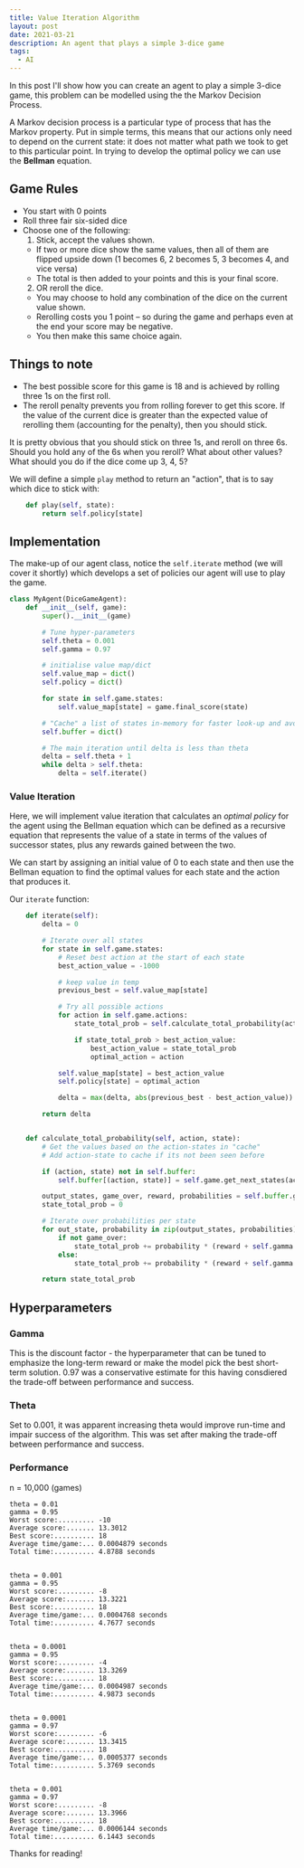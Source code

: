 ```yaml
---
title: Value Iteration Algorithm
layout: post
date: 2021-03-21
description: An agent that plays a simple 3-dice game
tags:
  - AI
---
```


In this post I'll show how you can create an agent to play a simple 3-dice game, this problem can be modelled using the the Markov 
Decision Process.

A Markov decision process is a particular type of process that has the Markov property. Put in simple terms, this means that our 
actions only need to depend on the current state: it does not matter what path we took to get to this particular point. In trying 
to develop the optimal policy we can use the **Bellman** equation. 

## Game Rules

- You start with 0 points
- Roll three fair six-sided dice
- Choose one of the following:
  1. Stick, accept the values shown.
    - If two or more dice show the same values, then all of them are flipped upside down (1 becomes 6, 2 becomes 5, 3 becomes 4, 
    and vice versa)
    - The total is then added to your points and this is your final score.
  2. OR reroll the dice.
    - You may choose to hold any combination of the dice on the current value shown.
    - Rerolling costs you 1 point – so during the game and perhaps even at the end your score may be negative.
    - You then make this same choice again.

## Things to note
- The best possible score for this game is 18 and is achieved by rolling three 1s on the first roll.
- The reroll penalty prevents you from rolling forever to get this score. If the value of the current dice is greater than the 
expected value of 
rerolling them (accounting for the penalty), then you should stick.

It is pretty obvious that you should stick on three 1s, and reroll on three 6s. Should you hold any of the 6s when you reroll? 
What about other values? What should you do if the dice come up 3, 4, 5?


We will define a simple `play` method to return an "action", that is to say which dice to stick with:

```py
    def play(self, state):
        return self.policy[state]
```

## Implementation

The make-up of our agent class, notice the `self.iterate` method (we will cover it shortly) which develops a set of policies our 
agent will use to play the game.

```py
class MyAgent(DiceGameAgent):
    def __init__(self, game):
        super().__init__(game)

        # Tune hyper-parameters
        self.theta = 0.001
        self.gamma = 0.97

        # initialise value map/dict
        self.value_map = dict()
        self.policy = dict()

        for state in self.game.states:
            self.value_map[state] = game.final_score(state)

        # "Cache" a list of states in-memory for faster look-up and avoid recalculating via get_next_states()
        self.buffer = dict()

        # The main iteration until delta is less than theta
        delta = self.theta + 1
        while delta > self.theta:
            delta = self.iterate()
```

### Value Iteration

Here, we will implement value iteration that calculates an _optimal policy_ for the agent using the Bellman equation
which can be defined as a recursive equation that represents the value of a state in terms of the values of successor states, 
plus any rewards gained between the two.

We can start by assigning an initial value of 0 to each state and then use the Bellman equation to find the optimal values for 
each state and the action that produces it.

Our `iterate` function:

```py
    def iterate(self):
        delta = 0

        # Iterate over all states
        for state in self.game.states:
            # Reset best action at the start of each state
            best_action_value = -1000

            # keep value in temp
            previous_best = self.value_map[state]

            # Try all possible actions
            for action in self.game.actions:
                state_total_prob = self.calculate_total_probability(action, state)

                if state_total_prob > best_action_value:
                    best_action_value = state_total_prob
                    optimal_action = action

            self.value_map[state] = best_action_value
            self.policy[state] = optimal_action

            delta = max(delta, abs(previous_best - best_action_value))

        return delta


    def calculate_total_probability(self, action, state):
        # Get the values based on the action-states in "cache"
        # Add action-state to cache if its not been seen before

        if (action, state) not in self.buffer:
            self.buffer[(action, state)] = self.game.get_next_states(action, state)

        output_states, game_over, reward, probabilities = self.buffer.get((action, state))
        state_total_prob = 0

        # Iterate over probabilities per state
        for out_state, probability in zip(output_states, probabilities):
            if not game_over:
                state_total_prob += probability * (reward + self.gamma * self.value_map.get(out_state))
            else:
                state_total_prob += probability * (reward + self.gamma * self.game.final_score(state))

        return state_total_prob
```

## Hyperparameters

### Gamma

This is the discount factor - the hyperparameter that can be tuned to emphasize the long-term reward or make the model pick 
the best short-term solution. 0.97 was a conservative estimate for this having consdiered the trade-off between performance 
and success.

### Theta

Set to 0.001, it was apparent increasing theta would improve run-time and impair success of the algorithm. This was set after 
making the trade-off between performance and success.


### Performance

n = 10,000 (games)

```log
theta = 0.01
gamma = 0.95
Worst score:......... -10
Average score:....... 13.3012
Best score:.......... 18
Average time/game:... 0.0004879 seconds
Total time:.......... 4.8788 seconds


theta = 0.001
gamma = 0.95
Worst score:......... -8
Average score:....... 13.3221
Best score:.......... 18
Average time/game:... 0.0004768 seconds
Total time:.......... 4.7677 seconds


theta = 0.0001
gamma = 0.95
Worst score:......... -4
Average score:....... 13.3269
Best score:.......... 18
Average time/game:... 0.0004987 seconds
Total time:.......... 4.9873 seconds


theta = 0.0001
gamma = 0.97
Worst score:......... -6
Average score:....... 13.3415
Best score:.......... 18
Average time/game:... 0.0005377 seconds
Total time:.......... 5.3769 seconds


theta = 0.001
gamma = 0.97
Worst score:......... -8
Average score:....... 13.3966
Best score:.......... 18
Average time/game:... 0.0006144 seconds
Total time:.......... 6.1443 seconds

```

Thanks for reading! 


